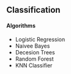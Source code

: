 ## Classification

#### Algorithms
* Logistic Regression
* Naivee Bayes
* Decesion Trees 
* Random Forest
* KNN Classifier
